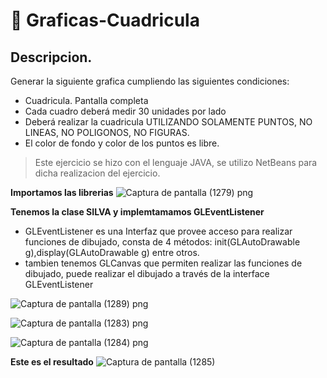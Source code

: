 # :thinking: Graficas-Cuadricula
## Descripcion.
Generar la siguiente grafica cumpliendo las siguientes condiciones:
- Cuadricula. Pantalla completa
- Cada cuadro deberá medir 30 unidades por lado
- Deberá realizar la cuadricula UTILIZANDO SOLAMENTE PUNTOS, NO LINEAS, NO POLIGONOS, NO FIGURAS.
- El color de fondo y color de los puntos es libre.
> Este ejercicio se hizo con el lenguaje JAVA, se utilizo NetBeans para dicha realizacion del ejercicio.

**Importamos las librerias**
![Captura de pantalla (1279) png](https://user-images.githubusercontent.com/71051834/133091083-c7d19f27-0684-4755-bbf0-3a7b22abbdcf.jpg)

**Tenemos la clase SILVA y implemtamamos  GLEventListener**

- GLEventListener es una Interfaz que provee acceso para realizar funciones de dibujado, consta de 4 métodos: init(GLAutoDrawable g),display(GLAutoDrawable g) entre otros. 
- tambien tenemos GLCanvas que permiten realizar las funciones de dibujado, puede realizar el dibujado a través de la interface GLEventListener

![Captura de pantalla (1289) png](https://user-images.githubusercontent.com/71051834/133153242-c8180245-8aa1-4803-86b9-6f561f9398cc.jpg)

![Captura de pantalla (1283) png](https://user-images.githubusercontent.com/71051834/133092890-e237ad87-f8e2-42cf-8024-603fdd05e286.jpg)

![Captura de pantalla (1284) png](https://user-images.githubusercontent.com/71051834/133093077-6ab9a793-f748-4872-9006-f6907fa7aa2c.jpg)

**Este es el resultado**
![Captura de pantalla (1285)](https://user-images.githubusercontent.com/71051834/133093470-6a8b48c2-fb2b-46cf-ae3a-d36b24ef6ada.png)
